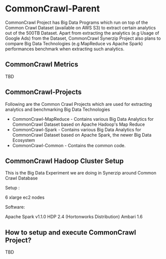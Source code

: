 CommonCrawl-Parent
===============================

CommonCrawl Project has Big Data Programs which run on top of the Common Crawl Dataset (available on AWS S3) to extract certain analytics out of the 500TB Dataset. Apart from extracting the analytics (e.g Usage of Google Ads) from the Dataset, CommonCrawl Synerzip Project also plans to compare Big Data Technologies (e.g MapReduce vs Apache Spark) performances benchmark when extracting such analytics.

CommonCrawl Metrics
-----
TBD

CommonCrawl-Projects
-----
Following are the Common Crawl Projects which are used for extracting analytics and benchmarking Big Data Technologies
* CommonCrawl-MapReduce - Contains various Big Data Analytics for CommonCrawl Dataset based on Apache Hadoop's Map Reduce
* CommonCrawl-Spark - Contains various Big Data Analytics for CommonCrawl Dataset based on Apache Spark, the newer Big Data Ecosystem
* CommonCrawl-Common - Contains the common code.

CommonCrawl Hadoop Cluster Setup
--------
This is the Big Data Experiment we are doing in Synerzip around Common Crawl Database

Setup :

6 xlarge ec2 nodes

Software:

Apache Spark v1.1.0
HDP 2.4 (Hortonworks Distribution)
Ambari 1.6


How to setup and execute CommonCrawl Project?
-----
TBD

